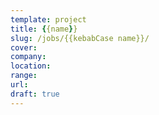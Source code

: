 ```yaml
---
template: project
title: {{name}}
slug: /jobs/{{kebabCase name}}/
cover:
company:
location:
range:
url:
draft: true
---
```


